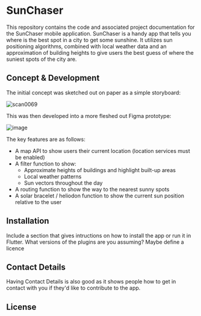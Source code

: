 # SunChaser

This repository contains the code and associated project documentation for the SunChaser mobile application. SunChaser is a handy app that tells you where is the best spot in a city to get some sunshine. It utilizes sun positioning algorithms, combined with local weather data and an approximation of building heights to give users the best guess of where the suniest spots of the city are.

## Concept & Development

The initial concept was sketched out on paper as a simple storyboard:

![scan0069](https://github.com/ethmacc/casa0015-sunchaser/assets/60006290/97da23a4-e51b-45ef-8e2a-7ab5795c61c7)

This was then developed into a more fleshed out Figma prototype:

![image](https://github.com/ethmacc/casa0015-sunchaser/assets/60006290/6586c254-5037-4df5-acb4-a276b0000cbe)

The key features are as follows:
- A map API to show users their current location (location services must be enabled)
- A filter function to show:
  -  Approximate heights of buildings and highlight built-up areas
  -  Local weather patterns
  -  Sun vectors throughout the day
-  A routing function to show the way to the nearest sunny spots
-  A solar bracelet / heliodon function to show the current sun position relative to the user


## Installation

Include a section that gives intructions on how to install the app or run it in Flutter.  What versions of the plugins are you assuming?  Maybe define a licence

##  Contact Details

Having Contact Details is also good as it shows people how to get in contact with you if they'd like to contribute to the app. 

## License

